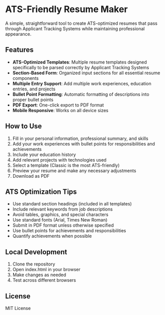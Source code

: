 # ATS-Friendly Resume Maker

A simple, straightforward tool to create ATS-optimized resumes that pass through Applicant Tracking Systems while maintaining professional appearance.

## Features

- **ATS-Optimized Templates**: Multiple resume templates designed specifically to be parsed correctly by Applicant Tracking Systems
- **Section-Based Form**: Organized input sections for all essential resume components
- **Multiple Entry Support**: Add multiple work experiences, education entries, and projects
- **Bullet Point Formatting**: Automatic formatting of descriptions into proper bullet points
- **PDF Export**: One-click export to PDF format
- **Mobile Responsive**: Works on all device sizes

## How to Use

1. Fill in your personal information, professional summary, and skills
2. Add your work experiences with bullet points for responsibilities and achievements
3. Include your education history
4. Add relevant projects with technologies used
5. Select a template (Classic is the most ATS-friendly)
6. Preview your resume and make any necessary adjustments
7. Download as PDF

## ATS Optimization Tips

- Use standard section headings (included in all templates)
- Include relevant keywords from job descriptions
- Avoid tables, graphics, and special characters
- Use standard fonts (Arial, Times New Roman)
- Submit in PDF format unless otherwise specified
- Use bullet points for achievements and responsibilities
- Quantify achievements when possible

## Local Development

1. Clone the repository
2. Open index.html in your browser
3. Make changes as needed
4. Test across different browsers

## License

MIT License